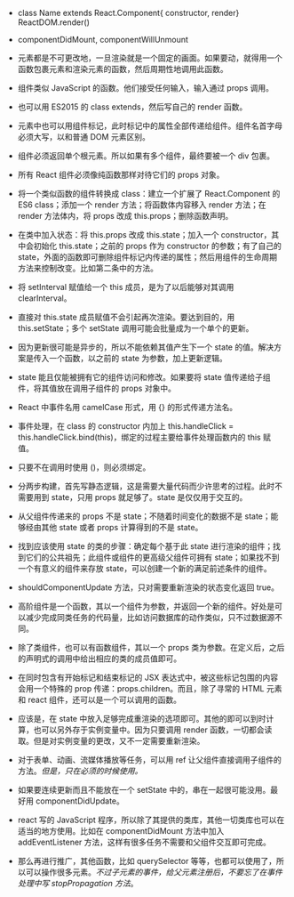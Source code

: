 ---
---

+ class Name extends React.Component{ constructor, render} ReactDOM.render()
+ componentDidMount, componentWillUnmount
+ 元素都是不可更改地，一旦渲染就是一个固定的画面。如果要动，就得用一个函数包裹元素和渲染元素的函数，然后周期性地调用此函数。
+ 组件类似 JavaScript 的函数。他们接受任何输入，输入通过 props 调用。
+ 也可以用 ES2015 的 class extends，然后写自己的 render 函数。
+ 元素中也可以用组件标记，此时标记中的属性全部传递给组件。组件名首字母必须大写，以和普通 DOM 元素区别。
+ 组件必须返回单个根元素。所以如果有多个组件，最终要被一个 div 包裹。
+ 所有 React 组件必须像纯函数那样对待它们的 props 对象。
+ 将一个类似函数的组件转换成 class：建立一个扩展了 React.Component 的 ES6 class；添加一个 render 方法；将函数体内容移入 render 方法；在 render 方法体内，将 props 改成 this.props；删除函数声明。
+ 在类中加入状态：将 this.props 改成 this.state；加入一个 constructor，其中会初始化 this.state；之前的 props 作为 constructor 的参数；有了自己的 state，外面的函数即可删除组件标记内传递的属性；然后用组件的生命周期方法来控制改变。比如第二条中的方法。
+ 将 setInterval 赋值给一个 this 成员，是为了以后能够对其调用 clearInterval。
+ 直接对 this.state 成员赋值不会引起再次渲染。要达到目的，用 this.setState；多个 setState 调用可能会批量成为一个单个的更新。
+ 因为更新很可能是异步的，所以不能依赖其值产生下一个 state 的值。解决方案是传入一个函数，以之前的 state 为参数，加上更新逻辑。
+ state 能且仅能被拥有它的组件访问和修改。如果要将 state 值传递给子组件，将其值放在调用子组件的 props 对象中。
+ React 中事件名用 camelCase 形式，用 {} 的形式传递方法名。
+ 事件处理，在 class 的 constructor 内加上 this.handleClick = this.handleClick.bind(this)，绑定的过程主要给事件处理函数内的 this 赋值。
+ 只要不在调用时使用 ()，则必须绑定。
+ 分两步构建，首先写静态逻辑，这是需要大量代码而少许思考的过程。此时不需要用到 state，只用 props 就足够了。state 是仅仅用于交互的。
+ 从父组件传递来的 props 不是 state；不随着时间变化的数据不是 state；能够经由其他 state 或者 props 计算得到的不是 state。
+ 找到应该使用 state 的类的步骤：确定每个基于此 state 进行渲染的组件；找到它们的公共祖先；此组件或组件的更高级父组件可拥有 state；如果找不到一个有意义的组件来存放 state，可以创建一个新的满足前述条件的组件。
+ shouldComponentUpdate 方法，只对需要重新渲染的状态变化返回 true。
+ 高阶组件是一个函数，其以一个组件为参数，并返回一个新的组件。好处是可以减少完成同类任务的代码量，比如访问数据库的动作类似，只不过数据源不同。
+ 除了类组件，也可以有函数组件，其以一个 props 类为参数。在定义后，之后的声明式的调用中给出相应的类的成员值即可。
+ 在同时包含有开始标记和结束标记的 JSX 表达式中，被这些标记包围的内容会用一个特殊的 prop 传递：props.children。而且，除了寻常的 HTML 元素和 react 组件，还可以是一个可以调用的函数。

+ 应该是，在 state 中放入足够完成重渲染的选项即可。其他的即可以到时计算，也可以另外存于实例变量中。因为只要调用 render 函数，一切都会读取。但是对实例变量的更改，又不一定需要重新渲染。
+ 对于表单、动画、流媒体播放等任务，可以用 ref 让父组件直接调用子组件的方法。*但是，只在必须的时候使用。*
+ 如果要连续更新而且不能放在一个 setState 中的，串在一起很可能没用。最好用 componentDidUpdate。
+ react 写的 JavaScript 程序，所以除了其提供的类库，其他一切类库也可以在适当的地方使用。比如在 componentDidMount 方法中加入 addEventListener 方法，这样有很多任务不需要和父组件交互即可完成。
+ 那么再进行推广，其他函数，比如 querySelector 等等，也都可以使用了，所以可以操作很多元素。*不过子元素的事件，给父元素注册后，不要忘了在事件处理中写 stopPropagation 方法*。
